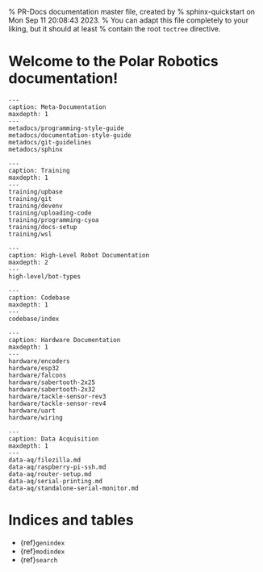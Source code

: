 % PR-Docs documentation master file, created by
% sphinx-quickstart on Mon Sep 11 20:08:43 2023.
% You can adapt this file completely to your liking, but it should at least
% contain the root `toctree` directive.

# Welcome to the Polar Robotics documentation!

```{toctree}
---
caption: Meta-Documentation
maxdepth: 1
---
metadocs/programming-style-guide
metadocs/documentation-style-guide
metadocs/git-guidelines
metadocs/sphinx
```

```{toctree}
---
caption: Training
maxdepth: 1
---
training/upbase
training/git
training/devenv
training/uploading-code
training/programming-cyoa
training/docs-setup
training/wsl
```

```{toctree}
---
caption: High-Level Robot Documentation
maxdepth: 2
---
high-level/bot-types
```

```{toctree}
---
caption: Codebase
maxdepth: 1
---
codebase/index
```

```{toctree}
---
caption: Hardware Documentation
maxdepth: 1
---
hardware/encoders
hardware/esp32
hardware/falcons
hardware/sabertooth-2x25
hardware/sabertooth-2x32
hardware/tackle-sensor-rev3
hardware/tackle-sensor-rev4
hardware/uart
hardware/wiring
```

```{toctree}
---
caption: Data Acquisition
maxdepth: 1
---
data-aq/filezilla.md
data-aq/raspberry-pi-ssh.md
data-aq/router-setup.md
data-aq/serial-printing.md
data-aq/standalone-serial-monitor.md
```

# Indices and tables

- {ref}`genindex`
- {ref}`modindex`
- {ref}`search`
